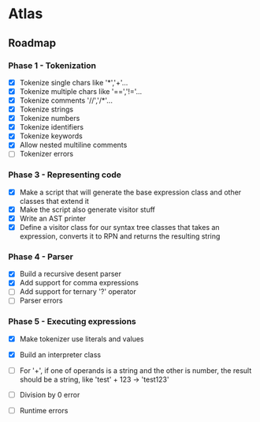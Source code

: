 # Atlas 

## Roadmap

### Phase 1 - Tokenization
- [x] Tokenize single chars like '*','+'...
- [x] Tokenize multiple chars like '==','!='...
- [x] Tokenize comments '//','/*'...
- [x] Tokenize strings
- [x] Tokenize numbers
- [x] Tokenize identifiers
- [x] Tokenize keywords
- [x] Allow nested multiline comments
- [ ] Tokenizer errors

### Phase 3 - Representing code
- [x] Make a script that will generate the base expression class and other classes that extend it
- [x] Make the script also generate visitor stuff
- [x] Write an AST printer
- [x] Define a visitor class for our syntax tree classes that takes an expression, converts it to RPN and returns the resulting string

### Phase 4 - Parser
- [x] Build a recursive desent parser
- [x] Add support for comma expressions
- [ ] Add support for ternary '?' operator
- [ ] Parser errors

### Phase 5 - Executing expressions
- [x] Make tokenizer use literals and values
- [x] Build an interpreter class
- [ ] For '+', if one of operands is a string and the other is number, the result should be a string, like 'test' + 123 -> 'test123'
- [ ] Division by 0 error
- [ ] Runtime errors



